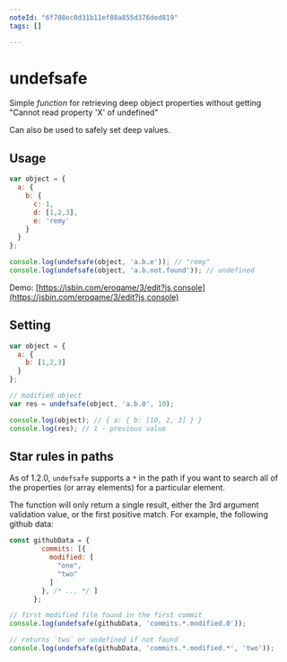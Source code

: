 ```yaml
---
noteId: "6f708ec0d31b11ef88a855d376ded819"
tags: []

---
```


# undefsafe

Simple *function* for retrieving deep object properties without getting "Cannot read property 'X' of undefined"

Can also be used to safely set deep values.

## Usage

```js
var object = {
  a: {
    b: {
      c: 1,
      d: [1,2,3],
      e: 'remy'
    }
  }
};

console.log(undefsafe(object, 'a.b.e')); // "remy"
console.log(undefsafe(object, 'a.b.not.found')); // undefined
```

Demo: [https://jsbin.com/eroqame/3/edit?js,console](https://jsbin.com/eroqame/3/edit?js,console)

## Setting

```js
var object = {
  a: {
    b: [1,2,3]
  }
};

// modified object
var res = undefsafe(object, 'a.b.0', 10);

console.log(object); // { a: { b: [10, 2, 3] } }
console.log(res); // 1 - previous value
```

## Star rules in paths

As of 1.2.0, `undefsafe` supports a `*` in the path if you want to search all of the properties (or array elements) for a particular element.

The function will only return a single result, either the 3rd argument validation value, or the first positive match. For example, the following github data:

```js
const githubData = {
        commits: [{
          modified: [
            "one",
            "two"
          ]
        }, /* ... */ ]
      };

// first modified file found in the first commit
console.log(undefsafe(githubData, 'commits.*.modified.0'));

// returns `two` or undefined if not found
console.log(undefsafe(githubData, 'commits.*.modified.*', 'two'));
```
